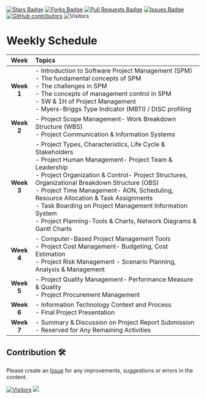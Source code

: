 <a href="https://github.com/drshahizan/project-management/stargazers"><img src="https://img.shields.io/github/stars/drshahizan/project-management" alt="Stars Badge"/></a>
<a href="https://github.com/drshahizan/project-management/network/members"><img src="https://img.shields.io/github/forks/drshahizan/project-management" alt="Forks Badge"/></a>
<a href="https://github.com/drshahizan/project-management/pulls"><img src="https://img.shields.io/github/issues-pr/drshahizan/project-management" alt="Pull Requests Badge"/></a>
<a href="https://github.com/drshahizan/project-management"><img src="https://img.shields.io/github/issues/drshahizan/project-management" alt="Issues Badge"/></a>
<a href="https://github.com/drshahizan/project-management/graphs/contributors"><img alt="GitHub contributors" src="https://img.shields.io/github/contributors/drshahizan/project-management?color=2b9348"></a>
![Visitors](https://api.visitorbadge.io/api/visitors?path=https%3A%2F%2Fgithub.com%2Fdrshahizan%2Fproject-management&labelColor=%23d9e3f0&countColor=%23697689&style=flat)

# Weekly Schedule

| **Week** | **Topics** |
|:-------:|:-----------|
| **Week 1** | - Introduction to Software Project Management (SPM) <br> - The fundamental concepts of SPM <br> - The challenges in SPM <br> - The concepts of management control in SPM <br> - 5W & 1H of Project Management <br>  - Myers-Briggs Type Indicator (MBTI) / DISC profiling |
| **Week 2** | - Project Scope Management- Work Breakdown Structure (WBS) <br> - Project Communication & Information Systems |
| **Week 3** | - Project Types, Characteristics, Life Cycle & Stakeholders <br> - Project Human Management- Project Team & Leadership <br> - Project Organization & Control- Project Structures, Organizational Breakdown Structure (OBS) <br> - Project Time Management- AON, Scheduling, Resource Allocation & Task Assignments <br> - Task Boarding on Project Management Information System <br> - Project Planning-Tools & Charts, Network Diagrams & Gantt Charts |
| **Week 4** | - Computer-Based Project Management Tools <br> - Project Cost Management- Budgeting, Cost Estimation <br> - Project Risk Management - Scenario Planning, Analysis & Management |
| **Week 5** | - Project Quality Management- Performance Measure & Quality <br> - Project Procurement Management |
| **Week 6** | - Information Technology Context and Process <br> - Final Project Presentation |
| **Week 7** | - Summary & Discussion on Project Report Submission <br> - Reserved for Any Remaining Activities |


## Contribution 🛠️
Please create an [Issue](https://github.com/drshahizan/project-management/issues) for any improvements, suggestions or errors in the content.

[![Visitors](https://api.visitorbadge.io/api/visitors?path=https%3A%2F%2Fgithub.com%2Fdrshahizan&labelColor=%23697689&countColor=%23555555&style=plastic)](https://visitorbadge.io/status?path=https%3A%2F%2Fgithub.com%2Fdrshahizan)
![](https://hit.yhype.me/github/profile?user_id=81284918)
